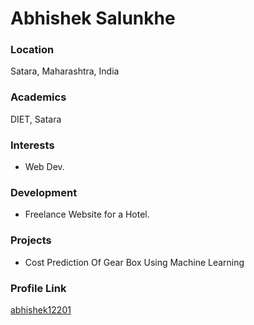 # Abhishek Salunkhe

### Location

Satara, Maharashtra, India

### Academics

DIET, Satara

### Interests

- Web Dev.

### Development

- Freelance Website for a Hotel.

### Projects

- Cost Prediction Of Gear Box Using Machine Learning

### Profile Link

[abhishek12201](https://github.com/abhishek12201)
